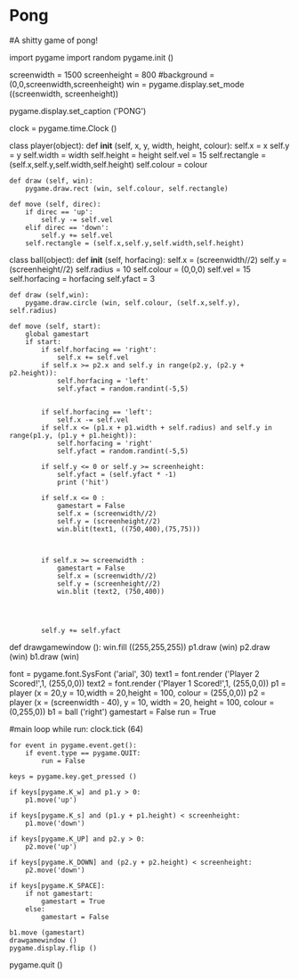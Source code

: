 # Pong
#A shitty game of pong!

import pygame
import random
pygame.init ()

screenwidth = 1500
screenheight = 800
#background = (0,0,screenwidth,screenheight)
win = pygame.display.set_mode ((screenwidth, screenheight))

pygame.display.set_caption ('PONG')

clock = pygame.time.Clock ()

class player(object):
    def __init__ (self, x, y, width, height, colour):
        self.x = x
        self.y = y
        self.width = width
        self.height = height
        self.vel = 15
        self.rectangle = (self.x,self.y,self.width,self.height)
        self.colour = colour


    def draw (self, win):
        pygame.draw.rect (win, self.colour, self.rectangle)

    def move (self, direc):
        if direc == 'up':
            self.y -= self.vel
        elif direc == 'down':
            self.y += self.vel
        self.rectangle = (self.x,self.y,self.width,self.height)

class ball(object):
    def __init__ (self, horfacing):
        self.x = (screenwidth//2)
        self.y = (screenheight//2)
        self.radius = 10
        self.colour = (0,0,0)
        self.vel = 15
        self.horfacing = horfacing
        self.yfact = 3

    def draw (self,win):
        pygame.draw.circle (win, self.colour, (self.x,self.y), self.radius)

    def move (self, start):
        global gamestart
        if start:
            if self.horfacing == 'right':
                self.x += self.vel
            if self.x >= p2.x and self.y in range(p2.y, (p2.y + p2.height)):
                self.horfacing = 'left'
                self.yfact = random.randint(-5,5)

                
            if self.horfacing == 'left':
                self.x -= self.vel
            if self.x <= (p1.x + p1.width + self.radius) and self.y in range(p1.y, (p1.y + p1.height)):
                self.horfacing = 'right'
                self.yfact = random.randint(-5,5)

            if self.y <= 0 or self.y >= screenheight:
                self.yfact = (self.yfact * -1)
                print ('hit')

            if self.x <= 0 :
                gamestart = False
                self.x = (screenwidth//2)
                self.y = (screenheight//2)
                win.blit(text1, ((750,400),(75,75)))
                
                    
                
            if self.x >= screenwidth :
                gamestart = False
                self.x = (screenwidth//2)
                self.y = (screenheight//2)
                win.blit (text2, (750,400))
                
                    
                
                
            self.y += self.yfact
        
            
                

def drawgamewindow ():
    win.fill ((255,255,255))
    p1.draw (win)
    p2.draw (win)
    b1.draw (win)
    

font = pygame.font.SysFont ('arial', 30)
text1 = font.render ('Player 2 Scored!',1, (255,0,0))
text2 = font.render ('Player 1 Scored!',1, (255,0,0))
p1 = player (x = 20,y = 10,width = 20,height = 100, colour = (255,0,0))
p2 = player (x = (screenwidth - 40), y = 10, width = 20, height = 100, colour = (0,255,0))
b1 = ball ('right')
gamestart = False
run = True

#main loop
while run:
    clock.tick (64)
        
    for event in pygame.event.get():
        if event.type == pygame.QUIT:
            run = False

    keys = pygame.key.get_pressed ()

    if keys[pygame.K_w] and p1.y > 0:
        p1.move('up')
    
    if keys[pygame.K_s] and (p1.y + p1.height) < screenheight:
        p1.move('down')

    if keys[pygame.K_UP] and p2.y > 0:
        p2.move('up')
    
    if keys[pygame.K_DOWN] and (p2.y + p2.height) < screenheight:
        p2.move('down')

    if keys[pygame.K_SPACE]:
        if not gamestart:
            gamestart = True
        else:
            gamestart = False
        
    b1.move (gamestart)
    drawgamewindow ()        
    pygame.display.flip ()

pygame.quit ()
